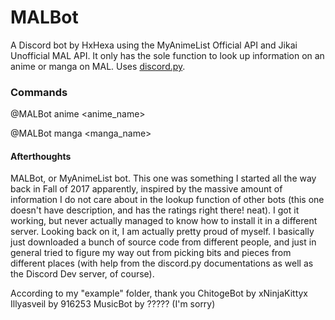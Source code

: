 # MALBot

A Discord bot by HxHexa using the MyAnimeList Official API and Jikai Unofficial MAL API. It only has the sole function to look up information on an anime or manga on MAL. Uses [discord.py](https://github.com/Rapptz/discord.py).

### Commands

@MALBot anime <anime_name>

@MALBot manga <manga_name>

#### Afterthoughts
MALBot, or MyAnimeList bot. This one was something I started all the way back in Fall of 2017 apparently, inspired by the massive amount of information I do not care about in the lookup function of other bots (this one doesn't have description, and has the ratings right there! neat). I got it working, but never actually managed to know how to install it in a different server. Looking back on it, I am actually pretty proud of myself. I basically just downloaded a bunch of source code from different people, and just in general tried to figure my way out from picking bits and pieces from different places (with help from the discord.py documentations as well as the Discord Dev server, of course).

According to my "example" folder, thank you
ChitogeBot by xNinjaKittyx
Illyasveil by 916253
MusicBot by ????? (I'm sorry)
